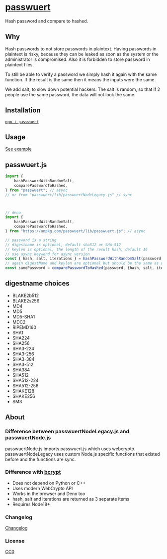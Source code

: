 # [passwuert](https://github.com/GrosSacASac/passwuert)

Hash password and compare to hashed.

## Why

Hash passwords to not store passwords in plaintext. Having passwords in plaintext is risky, because they can be leaked as soon as the system or the administrator is compromised. Also it is forbidden to store password in plaintext files.

To still be able to verify a password we simply hash it again with the same function. If the result is the same then it means the inputs were the same.

We add salt, to slow down potential hackers. The salt is random, so that if 2 people use the same password, the data will not look the same.

## Installation

[`npm i passwuert`](https://www.npmjs.com/package/passwuert)

## Usage

[See example](https://github.com/GrosSacASac/passwuert/tree/main/example)

## passwuert.js

```js
import {
    hashPasswordWithRandomSalt,
    comparePasswordToHashed,
} from "passwuert"; // async
// or from "passwuert/lib/passwuertNodeLegacy.js" // sync



// deno
import {
    hashPasswordWithRandomSalt,
    comparePasswordToHashed,
} from "https://unpkg.com/passwuert/lib/passwuert.js"; // async

// password is a string
// digestname is optional, default sha512 or SHA-512
// keylen is optional, the length of the result hash, default 16
// use async keyword for async version
const { hash, salt, iterations } = hashPasswordWithRandomSalt(password, digestName, keylen);
// again digestName and keylen are optional but should be the same as used above
const samePassword = comparePasswordToHashed(password, {hash, salt, iterations}, digestName, keylen)
```

## digestname choices

- BLAKE2b512
- BLAKE2s256
- MD4
- MD5
- MD5-SHA1
- MDC2
- RIPEMD160
- SHA1
- SHA224
- SHA256
- SHA3-224
- SHA3-256
- SHA3-384
- SHA3-512
- SHA384
- SHA512
- SHA512-224
- SHA512-256
- SHAKE128
- SHAKE256
- SM3

## About

### Difference between passwuertNodeLegacy.js and passwuertNode.js

passwuertNode.js imports passwuert.js which uses webcrypto. passwuertNodeLegacy uses custom Node.js specific functions that existed before and the functions are sync.

### Difference with [bcrypt](https://www.npmjs.com/package/bcrypt)

- Does not depend on Python or C++
- Uses modern WebCrypto API
- Works in the browser and Deno too
- hash, salt and iterations are returned as 3 separate items
- Requires Node18+


### Changelog

[Changelog](./changelog.md)

### License

[CC0](./license.txt)

<!-- ### Related -->

